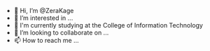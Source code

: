 - 👋 Hi, I’m @ZeraKage
- 👀 I’m interested in ...
- 🌱 I'm currently studying at the College of Information Technology
- 💞️ I’m looking to collaborate on ...
- 📫 How to reach me ...

<!---
ZeraKage/ZeraKage is a ✨ special ✨ repository because its `README.md` (this file) appears on your GitHub profile.
You can click the Preview link to take a look at your changes.
--->
